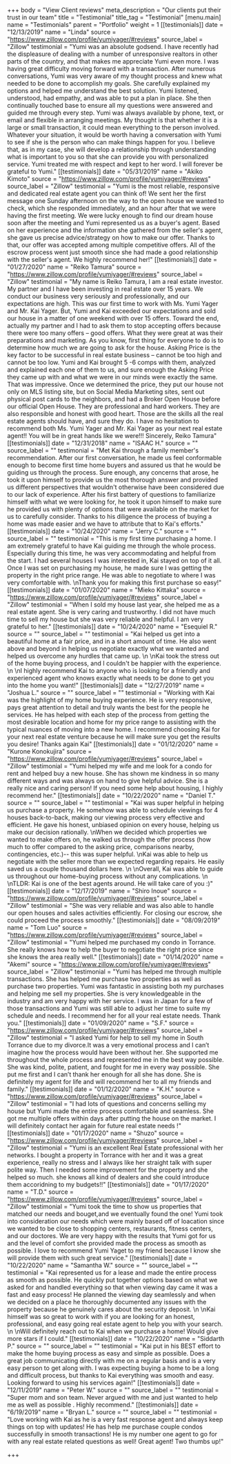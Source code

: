 +++
body = "View Client reviews"
meta_description = "Our clients put their trust in our team"
title = "Testimonial"
title_tag = "Testimonial"
[menu.main]
name = "Testimonials"
parent = "Portfolio"
weight = 1
[[testimonials]]
date = "12/13/2019"
name = "Linda"
source = "https://www.zillow.com/profile/yumiyager/#reviews"
source_label = "Zillow"
testimonial = "Yumi was an absolute godsend. I have recently had the displeasure of dealing with a number of unresponsive realtors in other parts of the country, and that makes me appreciate Yumi even more. I was having great difficulty moving forward with a transaction. After numerous conversations, Yumi was very aware of my thought process and knew what needed to be done to accomplish my goals. She carefully explained my options and helped me understand the best solution. Yumi listened, understood, had empathy, and was able to put a plan in place. She then continually touched base to ensure all my questions were answered and guided me through every step. Yumi was always available by phone, text, or email and flexible in arranging meetings. My thought is that whether it is a large or small transaction, it could mean everything to the person involved. Whatever your situation, it would be worth having a conversation with Yumi to see if she is the person who can make things happen for you. I believe that, as in my case, she will develop a relationship through understanding what is important to you so that she can provide you with personalized service. Yumi treated me with respect and kept to her word. I will forever be grateful to Yumi."
[[testimonials]]
date = "05/31/2019"
name = "Akiko Kimoto"
source = "https://www.zillow.com/profile/yumiyager/#reviews"
source_label = "Zillow"
testimonial = "Yumi is the most reliable, responsive and dedicated real estate agent you can think of! We sent her the first message one Sunday afternoon on the way to the open house we wanted to check, which she responded immediately, and an hour after that we were having the first meeting. We were lucky enough to find our dream house soon after the meeting and Yumi represented us as a buyer's agent. Based on her experience and the information she gathered from the seller's agent, she gave us precise advice/strategy on how to make our offer. Thanks to that, our offer was accepted among multiple competitive offers. All of the escrow process went just smooth since she had made a good relationship with the seller's agent. We highly recommend her!"
[[testimonials]]
date = "01/27/2020"
name = "Reiko Tamura"
source = "https://www.zillow.com/profile/yumiyager/#reviews"
source_label = "Zillow"
testimonial = "My name is Reiko Tamura, I am a real estate investor. My partner and I have been investing in real estate over 15 years. We conduct our business very seriously and professionally, and our expectations are high. This was our first time to work with Ms. Yumi Yager and Mr. Kai Yager. But, Yumi and Kai exceeded our expectations and sold our house in a matter of one weekend with over 15 offers. Toward the end, actually my partner and I had to ask them to stop accepting offers because there were too many offers – good offers. What they were great at was their preparations and marketing. As you know, first thing for everyone to do is to determine how much we are going to ask for the house. Asking Price is the key factor to be successful in real estate business – cannot be too high and cannot be too low. Yumi and Kai brought 5 -6 comps with them, analyzed and explained each one of them to us, and sure enough the Asking Price they came up with and what we were in our minds were exactly the same. That was impressive. Once we determined the price, they put our house not only on MLS listing site, but on Social Media Marketing sites, sent out physical post cards to the neighbors, and had a Broker Open House before our official Open House. They are professional and hard workers. They are also responsible and honest with good heart. Those are the skills all the real estate agents should have, and sure they do. I have no hesitation to recommend both Ms. Yumi Yager and Mr. Kai Yager as your next real estate agent!! You will be in great hands like we were!!! Sincerely, Reiko Tamura"
[[testimonials]]
date = "12/31/2018"
name = "ISAAC H."
source = ""
source_label = ""
testimonial = "Met Kai through a family member's recommendation. After our first conversation, he made us feel conformable enough to become first time home buyers and assured us that he would be guiding us through the process. Sure enough, any concerns that arose, he took it upon himself to provide us the most thorough answer and provided us different perspectives that wouldn't otherwise have been considered due to our lack of experience. After his first battery of questions to familiarize himself with what we were looking for, he took it upon himself to make sure he provided us with plenty of options that were available on the market for us to carefully consider. Thanks to his diligence the process of buying a home was made easier and we have to attribute that to Kai's efforts."
[[testimonials]]
date = "10/24/2020"
name = "Jerry C."
source = ""
source_label = ""
testimonial = "This is my first time purchasing a home. I am extremely grateful to have Kai guiding me through the whole process. Especially during this time, he was very accommodating and helpful from the start. I had several houses I was interested in, Kai stayed on top of it all. Once I was set on purchasing my house, he made sure I was getting the property in the right price range. He was able to negotiate to where I was very comfortable with.  \nThank you for making this first purchase so easy!"
[[testimonials]]
date = "01/07/2020"
name = "Mieko Kittaka"
source = "https://www.zillow.com/profile/yumiyager/#reviews"
source_label = "Zillow"
testimonial = "When I sold my house last year, she helped me as a real estate agent. She is very caring and trustworthy. I did not have much time to sell my house but she was very reliable and helpful. I am very grateful to her."
[[testimonials]]
date = "10/24/2020"
name = "Esequiel R."
source = ""
source_label = ""
testimonial = "Kai helped us get into a beautiful home at a fair price, and in a short amount of time. He also went above and beyond in helping us negotiate exactly what we wanted and helped us overcome any hurdles that came up.  \n  \nKai took the stress out of the home buying process, and I couldn't be happier with the experience.   \n  \nI highly recommend Kai to anyone who is looking for a friendly and experienced agent who knows exactly what needs to be done to get you into the home you want!"
[[testimonials]]
date = "12/27/2019"
name = "Joshua L."
source = ""
source_label = ""
testimonial = "Working with Kai was the highlight of my home buying experience. He is very responsive, pays great attention to detail and truly wants the best for the people he services. He has helped with each step of the process from getting the most desirable location and home for my price range to assisting with the typical nuances of moving into a new home. I recommend choosing Kai for your next real estate venture because he will make sure you get the results you desire! Thanks again Kai"
[[testimonials]]
date = "01/12/2020"
name = "Kurone Konokujira"
source = "https://www.zillow.com/profile/yumiyager/#reviews"
source_label = "Zillow"
testimonial = "Yumi helped my wife and me look for a condo for rent and helped buy a new house. She has shown me kindness in so many different ways and was always on hand to give helpful advice. She is a really nice and caring person! If you need some help about housing, I highly recommend her."
[[testimonials]]
date = "10/22/2020"
name = "Daniel T."
source = ""
source_label = ""
testimonial = "Kai was super helpful in helping us purchase a property. He somehow was able to schedule viewings for 4 houses back-to-back, making our viewing process very effective and efficient. He gave his honest, unbiased opinion on every house, helping us make our decision rationally.  \nWhen we decided which properties we wanted to make offers on, he walked us through the offer process (how much to offer compared to the asking price, comparisons nearby, contingencies, etc.)-- this was super helpful.  \nKai was able to help us negotiate with the seller more than we expected regarding repairs. He easily saved us a couple thousand dollars here.  \n  \nOverall, Kai was able to guide us throughout our home-buying process without any complications.  \n  \nTLDR: Kai is one of the best agents around. He will take care of you :)"
[[testimonials]]
date = "12/17/2019"
name = "Shiro Inoue"
source = "https://www.zillow.com/profile/yumiyager/#reviews"
source_label = "Zillow"
testimonial = "She was very reliable and was also able to handle our open houses and sales activities efficiently. For closing our escrow, she could proceed the process smoothly."
[[testimonials]]
date = "08/09/2019"
name = "Tom Luo"
source = "https://www.zillow.com/profile/yumiyager/#reviews"
source_label = "Zillow"
testimonial = "Yumi helped me purchased my condo in Torrance. She really knows how to help the buyer to negotiate the right price since she knows the area really well."
[[testimonials]]
date = "01/14/2020"
name = "Akemi"
source = "https://www.zillow.com/profile/yumiyager/#reviews"
source_label = "Zillow"
testimonial = "Yumi has helped me through multiple transactions. She has helped me purchase two properties as well as purchase two properties. Yumi was fantastic in assisting both my purchases and helping me sell my properties. She is very knowledgeable in the industry and am very happy with her service. I was in Japan for a few of those transactions and Yumi was still able to adjust her time to suite my schedule and needs. I recommend her for all your real estate needs. Thank you."
[[testimonials]]
date = "01/09/2020"
name = "S.F."
source = "https://www.zillow.com/profile/yumiyager/#reviews"
source_label = "Zillow"
testimonial = "I asked Yumi for help to sell my home in South Torrance due to my divorce.It was a very emotional process and I can’t imagine how the process would have been without her. She supported me throughout the whole process and represented me in the best way possible. She was kind, polite, patient, and fought for me in every way possible. She put me first and I can’t thank her enough for all she has done. She is definitely my agent for life and will recommend her to all my friends and family."
[[testimonials]]
date = "01/12/2020"
name = "K.H."
source = "https://www.zillow.com/profile/yumiyager/#reviews"
source_label = "Zillow"
testimonial = "I had lots of questions and concerns selling my house but Yumi made the entire process comfortable and seamless. She got me multiple offers within days after putting the house on the market. I will definitely contact her again for future real estate needs !"
[[testimonials]]
date = "01/17/2020"
name = "Shuzo"
source = "https://www.zillow.com/profile/yumiyager/#reviews"
source_label = "Zillow"
testimonial = "Yumi is an excellent Real Estate professional with her networks. I bought a property in Torrance with her and it was a great experience, really no stress and I always like her straight talk with super polite way. Then I needed some improvement for the property and she helped so much. she knows all kind of dealers and she could introduce them accoridning to my budgets!!"
[[testimonials]]
date = "01/17/2020"
name = "T.D."
source = "https://www.zillow.com/profile/yumiyager/#reviews"
source_label = "Zillow"
testimonial = "Yumi took the time to show us properties that matched our needs and bouget,and we eventually found the one! Yumi took into consideration our needs which were mainly based off of loacation since we wanted to be close to shopping centers, restaurants, fitness centers, and our doctores. We are very happy with the results that Yumi got for us and the level of comfort she provided made the process as smooth as possible. I love to recommend Yumi Yaget to my friend because I know she will provide them with such great service."
[[testimonials]]
date = "10/22/2020"
name = "Samantha W."
source = ""
source_label = ""
testimonial = "Kai represented us for a lease and made the entire process as smooth as possible. He quickly put together options based on what we asked for and handled everything so that when viewing day came it was a fast and easy process! He planned the viewing day seamlessly and when we decided on a place he thoroughly documented any issues with the property because he genuinely cares about the security deposit.  \n  \nKai himself was so great to work with if you are looking for an honest, professional, and easy going real estate agent to help you with your search.  \n  \nWill definitely reach out to Kai when we purchase a home! Would give more stars if I could."
[[testimonials]]
date = "10/22/2020"
name = "Siddarth P."
source = ""
source_label = ""
testimonial = "Kai put in his BEST effort to make the home buying process as easy and simple as possible. Does a great job communicating directly with me on a regular basis and is a very easy person to get along with. I was expecting buying a home to be a long and difficult process, but thanks to Kai everything was smooth and easy. Looking forward to using his services again!"
[[testimonials]]
date = "12/11/2019"
name = "Peter W."
source = ""
source_label = ""
testimonial = "Super mom and son team. Never argued with me and just wanted to help me as well as possible . Highly recommend."
[[testimonials]]
date = "6/19/2019"
name = "Bryan L."
source = ""
source_label = ""
testimonial = "Love working with Kai as he is a very fast response agent and always keep things on top with updates! He has help me purchase couple condos successfully in smooth transactions! He is my number one agent to go for with any real estate related questions as well! Great agent! Two thumbs up!"

+++
